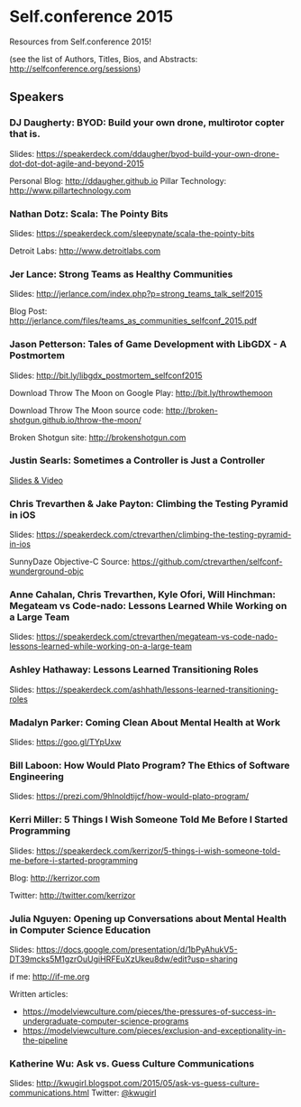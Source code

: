 # Self.conference 2015

Resources from Self.conference 2015!

(see the list of Authors, Titles, Bios, and Abstracts:
http://selfconference.org/sessions)

## Speakers

### DJ Daugherty: BYOD: Build your own drone, multirotor copter that is. 
Slides: https://speakerdeck.com/ddaugher/byod-build-your-own-drone-dot-dot-dot-agile-and-beyond-2015

Personal Blog: http://ddaugher.github.io
Pillar Technology: http://www.pillartechnology.com

### Nathan Dotz: Scala: The Pointy Bits
Slides: https://speakerdeck.com/sleepynate/scala-the-pointy-bits

Detroit Labs: http://www.detroitlabs.com

### Jer Lance: Strong Teams as Healthy Communities
Slides: http://jerlance.com/index.php?p=strong_teams_talk_self2015

Blog Post: http://jerlance.com/files/teams_as_communities_selfconf_2015.pdf 

### Jason Petterson: Tales of Game Development with LibGDX - A Postmortem
Slides: http://bit.ly/libgdx_postmortem_selfconf2015

Download Throw The Moon on Google Play: http://bit.ly/throwthemoon

Download Throw The Moon source code: http://broken-shotgun.github.io/throw-the-moon/

Broken Shotgun site: http://brokenshotgun.com

### Justin Searls: Sometimes a Controller is Just a Controller
[Slides & Video](http://blog.testdouble.com/posts/2015-05-11-sometimes-a-controller-is-just-a-controller.html)

### Chris Trevarthen & Jake Payton: Climbing the Testing Pyramid in iOS
Slides: https://speakerdeck.com/ctrevarthen/climbing-the-testing-pyramid-in-ios

SunnyDaze Objective-C Source: https://github.com/ctrevarthen/selfconf-wunderground-objc

### Anne Cahalan, Chris Trevarthen, Kyle Ofori, Will Hinchman: Megateam vs Code-nado: Lessons Learned While Working on a Large Team
Slides: https://speakerdeck.com/ctrevarthen/megateam-vs-code-nado-lessons-learned-while-working-on-a-large-team

### Ashley Hathaway: Lessons Learned Transitioning Roles 
Slides: https://speakerdeck.com/ashhath/lessons-learned-transitioning-roles

### Madalyn Parker: Coming Clean About Mental Health at Work
Slides: https://goo.gl/TYpUxw

### Bill Laboon: How Would Plato Program? The Ethics of Software Engineering
Slides: https://prezi.com/9hlnoldtijcf/how-would-plato-program/

### Kerri Miller: 5 Things I Wish Someone Told Me Before I Started Programming
Slides: https://speakerdeck.com/kerrizor/5-things-i-wish-someone-told-me-before-i-started-programming

Blog: http://kerrizor.com

Twitter: http://twitter.com/kerrizor

### Julia Nguyen: Opening up Conversations about Mental Health in Computer Science Education
Slides: https://docs.google.com/presentation/d/1bPyAhukV5-DT39mcks5M1gzrOuUgiHRFEuXzUkeu8dw/edit?usp=sharing

if me: http://if-me.org

Written articles:
* https://modelviewculture.com/pieces/the-pressures-of-success-in-undergraduate-computer-science-programs
* https://modelviewculture.com/pieces/exclusion-and-exceptionality-in-the-pipeline

### Katherine Wu: Ask vs. Guess Culture Communications
Slides: http://kwugirl.blogspot.com/2015/05/ask-vs-guess-culture-communications.html
Twitter: [@kwugirl](https://twitter.com/kwugirl)
